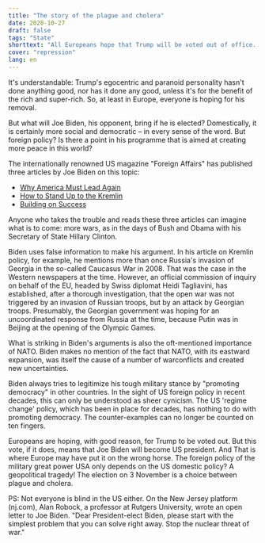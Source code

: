 ```yaml
---
title: "The story of the plague and cholera"
date: 2020-10-27
draft: false
tags: "State"
shorttext: "All Europeans hope that Trump will be voted out of office. But will Biden bring peace? In foreign policy he advocates military strength."
cover: "repression"
lang: en
---
```


It's understandable: Trump's egocentric and paranoid personality hasn't done anything good, nor has it done any good, unless it's for the benefit of the rich and super-rich. So, at least in Europe, everyone is hoping for his removal.

But what will Joe Biden, his opponent, bring if he is elected? Domestically, it is certainly more social and democratic – in every sense of the word. But foreign policy? Is there a point in his programme that is aimed at creating more peace in this world?

The internationally renowned US magazine "Foreign Affairs" has published three articles by Joe Biden on this topic:

  - [Why America Must Lead Again](https://www.foreignaffairs.com/articles/united-states/2020-01-23/why-america-must-lead-again?utm_medium=promo_email&utm_source=special_send&utm_campaign=election_biden_foreign_policy_reguser&utm_content=20201021&utm_term=registrant-prerelease "Why America Must Lead Again")
  - [How to Stand Up to the Kremlin](https://www.foreignaffairs.com/articles/russia-fsu/2017-12-05/how-stand-kremlin?utm_medium=promo_email&utm_source=special_send&utm_campaign=election_biden_foreign_policy_reguser&utm_content=20201021&utm_term=registrant-prerelease "How to Stand Up to the Kremlin")
  - [Building on Success](https://www.foreignaffairs.com/articles/united-states/2016-08-07/building-success?utm_medium=promo_email&utm_source=special_send&utm_campaign=election_biden_foreign_policy_reguser&utm_content=20201021&utm_term=registrant-prerelease "Building on Success")

Anyone who takes the trouble and reads these three articles can imagine what is to come: more wars, as in the days of Bush and Obama with his Secretary of State Hillary Clinton.

Biden uses false information to make his argument. In his article on Kremlin policy, for example, he mentions more than once Russia's invasion of Georgia in the so-called Caucasus War in 2008. That was the case in the Western newspapers at the time. However, an official commission of inquiry on behalf of the EU, headed by Swiss diplomat Heidi Tagliavini, has established, after a thorough investigation, that the open war was not triggered by an invasion of Russian troops, but by an attack by Georgian troops. Presumably, the Georgian government was hoping for an uncoordinated response from Russia at the time, because Putin was in Beijing at the opening of the Olympic Games.

What is striking in Biden's arguments is also the oft-mentioned importance of NATO. Biden makes no mention of the fact that NATO, with its eastward expansion, was itself the cause of a number of warconflicts and created new uncertainties.

Biden always tries to legitimize his tough military stance by "promoting democracy" in other countries. In the sight of US foreign policy in recent decades, this can only be understood as sheer cynicism. The US 'regime change' policy, which has been in place for decades, has nothing to do with promoting democracy. The counter-examples can no longer be counted on ten fingers.

Europeans are hoping, with good reason, for Trump to be voted out. But this vote, if it does, means that Joe Biden will become US president. And That is where Europe may have put it on the wrong horse. The foreign policy of the military great power USA only depends on the US domestic policy? A geopolitical tragedy! The election on 3 November is a choice between plague and cholera.

PS: Not everyone is blind in the US either. On the New Jersey platform (nj.com), Alan Robock, a professor at Rutgers University, wrote an open letter to Joe Biden. "Dear President-elect Biden, please start with the simplest problem that you can solve right away. Stop the nuclear threat of war."
